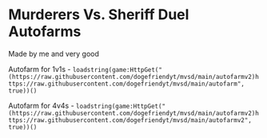 # Murderers Vs. Sheriff Duel Autofarms

Made by me and very good

Autofarm for 1v1s - ```loadstring(game:HttpGet("(https://raw.githubusercontent.com/dogefriendyt/mvsd/main/autofarmv2)https://raw.githubusercontent.com/dogefriendyt/mvsd/main/autofarm", true))()```

Autofarm for 4v4s - ```loadstring(game:HttpGet("(https://raw.githubusercontent.com/dogefriendyt/mvsd/main/autofarmv2)https://raw.githubusercontent.com/dogefriendyt/mvsd/main/autofarmv2", true))()```
